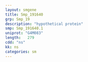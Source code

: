 ```yaml
---
layout: smgene
title: Smp_191640
grp: Smp_19
description: "hypothetical protein"
smp: Smp_191640.1
uniprot: "G4M083"
length:   279
cdd: "ns"
kk: ns
categories: sm
---
```

